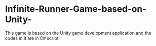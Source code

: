 # Infinite-Runner-Game-based-on-Unity-
This game is based on the Unity game development application and the codes in it are in C# script
